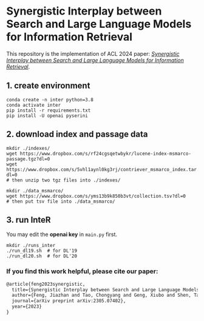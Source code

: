 # Synergistic Interplay between Search and Large Language Models for Information Retrieval

This repository is the implementation of ACL 2024 paper: [*Synergistic Interplay between Search and Large Language Models for Information Retrieval*](https://arxiv.org/abs/2305.07402).

## 1. create environment
```shell
conda create -n inter python=3.8
conda activate inter
pip install -r requirements.txt
pip install -U openai pyserini
```

## 2. download index and passage data 
```shell
mkdir ./indexes/
wget https://www.dropbox.com/s/rf24cgsqetwbykr/lucene-index-msmarco-passage.tgz?dl=0
wget https://www.dropbox.com/s/5vhl1aynl0kg3rj/contriever_msmarco_index.tar.gz?dl=0
# then unzip two tgz files into ./indexes/

mkdir ./data_msmarco/
wget https://www.dropbox.com/s/yms13b9k850b3vt/collection.tsv?dl=0
# then put tsv file into ./data_msmarco/
```

## 3. run InteR
You may edit the **openai key** in `main.py` first.

```shell
mkdir ./runs_inter
./run_dl19.sh  # for DL'19
./run_dl20.sh  # for DL'20
```


### If you find this work helpful, please cite our paper:
```latex
@article{feng2023synergistic,
  title={Synergistic Interplay between Search and Large Language Models for Information Retrieval},
  author={Feng, Jiazhan and Tao, Chongyang and Geng, Xiubo and Shen, Tao and Xu, Can and Long, Guodong and Zhao, Dongyan and Jiang, Daxin},
  journal={arXiv preprint arXiv:2305.07402},
  year={2023}
}
```
